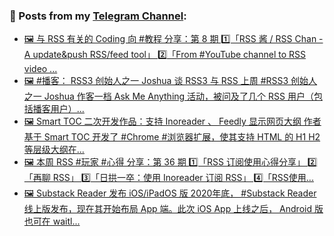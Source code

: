 ### 📰 Posts from my [Telegram Channel](https://t.me/s/aboutrss):
<!-- BLOG-POST-LIST:START -->
- [🖼 与 RSS 有关的 Coding 向 #教程 分享：第 8 期  1️⃣「RSS 酱 / RSS Chan - A update&amp;push RSS/feed tool」  2️⃣「From #YouTube channel to RSS video ...](https://t.me/aboutrss/1188)
- [🖼 #播客： RSS3 创始人之一 Joshua 谈 RSS3 与 RSS  上周 #RSS3 创始人之一 Joshua 作客一档 Ask Me Anything 活动，被问及了几个 RSS 用户（包括播客用户）...](https://t.me/aboutrss/1187)
- [🖼 Smart TOC 二次开发作品：支持 Inoreader 、 Feedly 显示网页大纲  作者基于 Smart TOC 开发了 #Chrome #浏览器扩展，使其支持 HTML 的 H1 H2 等层级大纲在...](https://t.me/aboutrss/1186)
- [🖼 本周 RSS #玩家 #心得 分享：第 36 期  1️⃣「RSS 订阅使用心得分享」  2️⃣「再聊 RSS」  3️⃣「日拱一卒：使用 Inoreader 订阅 RSS」  4️⃣「RSS使用...](https://t.me/aboutrss/1185)
- [🖼 Substack Reader 发布 iOS/iPadOS 版  2020年底， #Substack Reader 线上版发布，现在其开始布局 App 端。此次 iOS App 上线之后， Android 版也可在 waitl...](https://t.me/aboutrss/1184)
<!-- BLOG-POST-LIST:END -->

<!--
**AboutRSS/AboutRSS** is a ✨ _special_ ✨ repository because its `README.md` (this file) appears on your GitHub profile.

Here are some ideas to get you started:

- 🔭 I’m currently working on ...
- 🌱 I’m currently learning ...
- 👯 I’m looking to collaborate on ...
- 🤔 I’m looking for help with ...
- 💬 Ask me about ...
- 📫 How to reach me: ...
- 😄 Pronouns: ...
- ⚡ Fun fact: ...
-->
